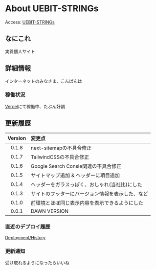 # About UEBIT-STRINGs
Access: [UEBIT-STRINGs](https://uebit.tk)
## なにこれ
実質個人サイト
## 詳細情報
インターネットのみなさま、こんばんは
### 稼働状況
[Vercel](https://vercel.com)にて稼働中、たぶん好調
## 更新履歴
|Version|変更点|
|:-:|:-|
|0.1.8|next-sitemapの不具合修正|
|0.1.7|TailwindCSSの不具合修正|
|0.1.6|Google Search Consle関連の不具合修正|
|0.1.5|サイトマップ追加 & ヘッダーに項目追加|
|0.1.4|ヘッダーをガラスっぽく、おしゃれ(当社比)にした|
|0.1.3|サイトのフッターにバージョン情報を表示した、など|
|0.1.0|前環境とほぼ同じ表示内容を表示できるようにした|
|0.0.1|DAWN VERSION|
### 直近のデプロイ履歴
[Deployment/History](https://github.com/STr3292/UEBIT-STRINGs/deployments/activity_log?environment=Production)
### 更新通知
受け取れるようになったらいいね